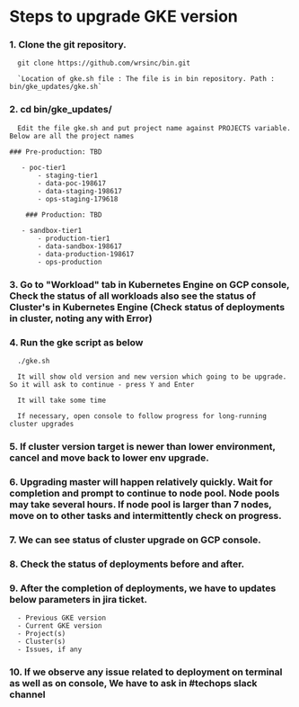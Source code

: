 # Steps to upgrade GKE version

### 1. Clone the git repository. 
	  
	  git clone https://github.com/wrsinc/bin.git
      
	  `Location of gke.sh file : The file is in bin repository. Path : bin/gke_updates/gke.sh`
	
### 2. cd bin/gke_updates/
	 
	  Edit the file gke.sh and put project name against PROJECTS variable. Below are all the project names

	### Pre-production: TBD
       
	   - poc-tier1
           - staging-tier1
           - data-poc-198617
           - data-staging-198617
           - ops-staging-179618
      
        ### Production: TBD
       
	   - sandbox-tier1
           - production-tier1
           - data-sandbox-198617
           - data-production-198617
           - ops-production

	   
### 3. Go to "Workload" tab in Kubernetes Engine on GCP console, Check the status of all workloads also see the status of Cluster's in Kubernetes Engine (Check status of deployments in cluster, noting any with Error) 


### 4. Run the gke script as below
   
      ./gke.sh
   
      It will show old version and new version which going to be upgrade. So it will ask to continue - press Y and Enter
   
      It will take some time   
   
      If necessary, open console to follow progress for long-running cluster upgrades
   

### 5. If cluster version target is newer than lower environment, cancel and move back to lower env upgrade.


### 6. Upgrading master will happen relatively quickly. Wait for completion and prompt to continue to node pool. Node pools may take several hours. If node pool is larger than 7 nodes, move on to other tasks and intermittently check on progress.


### 7. We can see status of cluster upgrade on GCP console.     


### 8. Check the status of deployments before and after.


### 9. After the completion of deployments, we have to updates below parameters in jira ticket.

      - Previous GKE version
      - Current GKE version
      - Project(s)
      - Cluster(s)
      - Issues, if any

	  
### 10. If we observe any issue related to deployment on terminal as well as on console, We have to ask in #techops slack channel  
